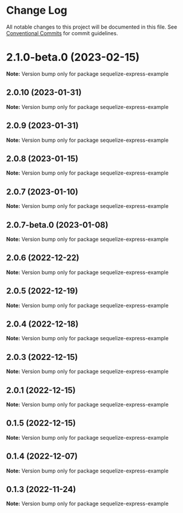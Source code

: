 # Change Log

All notable changes to this project will be documented in this file.
See [Conventional Commits](https://conventionalcommits.org) for commit guidelines.

# 2.1.0-beta.0 (2023-02-15)

**Note:** Version bump only for package sequelize-express-example





## 2.0.10 (2023-01-31)

**Note:** Version bump only for package sequelize-express-example





## 2.0.9 (2023-01-31)

**Note:** Version bump only for package sequelize-express-example





## 2.0.8 (2023-01-15)

**Note:** Version bump only for package sequelize-express-example





## 2.0.7 (2023-01-10)

**Note:** Version bump only for package sequelize-express-example





## 2.0.7-beta.0 (2023-01-08)

**Note:** Version bump only for package sequelize-express-example





## 2.0.6 (2022-12-22)

**Note:** Version bump only for package sequelize-express-example





## 2.0.5 (2022-12-19)

**Note:** Version bump only for package sequelize-express-example





## 2.0.4 (2022-12-18)

**Note:** Version bump only for package sequelize-express-example





## 2.0.3 (2022-12-15)

**Note:** Version bump only for package sequelize-express-example





## 2.0.1 (2022-12-15)

**Note:** Version bump only for package sequelize-express-example





## 0.1.5 (2022-12-15)

**Note:** Version bump only for package sequelize-express-example





## 0.1.4 (2022-12-07)

**Note:** Version bump only for package sequelize-express-example





## 0.1.3 (2022-11-24)

**Note:** Version bump only for package sequelize-express-example
